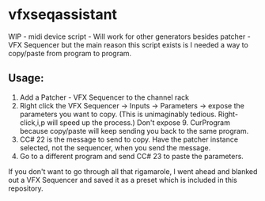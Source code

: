 # vfxseqassistant
WIP - midi device script - Will work for other generators besides patcher - VFX Sequencer but the main reason this script exists is I needed a way to copy/paste from program to program.

## Usage:

1. Add a Patcher - VFX Sequencer to the channel rack
2. Right click the VFX Sequencer -> Inputs -> Parameters -> expose the parameters you want to copy.  (This is unimaginably tedious. Right-click,i,p will speed up the process.) Don't expose 9. CurProgram because copy/paste will keep sending you back to the same program.
3. CC# 22 is the message to send to copy. Have the patcher instance selected, not the sequencer, when you send the message.
4. Go to a different program and send CC# 23 to paste the parameters.

If you don't want to go through all that rigamarole, I went ahead and blanked out a VFX Sequencer and saved it as a preset which is included in this repository.

